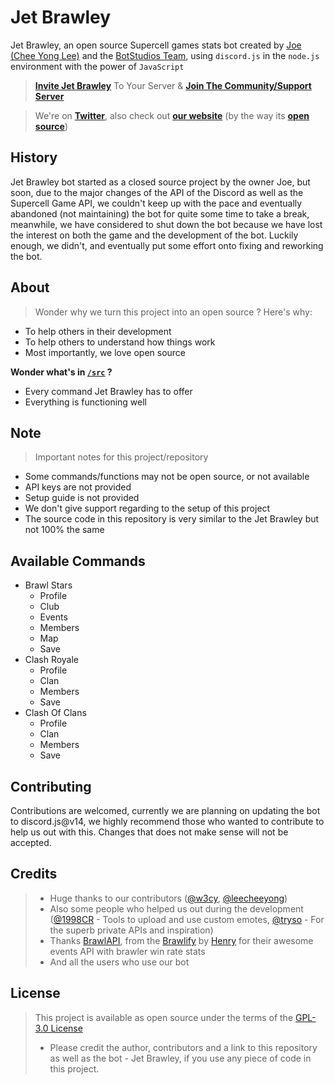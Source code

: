 # Jet Brawley
Jet Brawley, an open source Supercell games stats bot created by [Joe (Chee Yong Lee)](https://github.com/joeleeofficial) and the [BotStudios Team](https://github.com/BotStudios), using `discord.js` in the `node.js` environment with the power of `JavaScript`

> [**Invite Jet Brawley**](https://discord.com/oauth2/authorize?client_id=792311725181239307&scope=bot%20applications.commands) To Your Server & [**Join The Community/Support Server**](https://discord.gg/Q9eMTRM3PH)

> We're on [**Twitter**](https://twitter.com/JetBrawley), also check out [**our website**](https://brawley.js.org) (by the way its [**open source**](https://github.com/teambrawley/brawley))

## History
Jet Brawley bot started as a closed source project by the owner Joe, but soon, due to the major changes of the API of the Discord as well as the Supercell Game API, we couldn't keep up with the pace and eventually abandoned (not maintaining) the bot for quite some time to take a break, meanwhile, we have considered to shut down the bot because we have lost the interest on both the game and the development of the bot. Luckily enough, we didn't, and eventually put some effort onto fixing and reworking the bot.

## About
> Wonder why we turn this project into an open source ? Here's why:
- To help others in their development
- To help others to understand how things work
- Most importantly, we love open source

**Wonder what's in [`/src`](/src) ?**
- Every command Jet Brawley has to offer
- Everything is functioning well

## Note
> Important notes for this project/repository
- Some commands/functions may not be open source, or not available
- API keys are not provided
- Setup guide is not provided
- We don't give support regarding to the setup of this project
- The source code in this repository is very similar to the Jet Brawley but not 100% the same

## Available Commands
- Brawl Stars
  - Profile
  - Club
  - Events
  - Members
  - Map
  - Save
- Clash Royale
  - Profile
  - Clan
  - Members
  - Save
- Clash Of Clans
  - Profile
  - Clan
  - Members
  - Save
  
## Contributing
Contributions are welcomed, currently we are planning on updating the bot to discord.js@v14, we highly recommend those who wanted to contribute to help us out with this. Changes that does not make sense will not be accepted. 

## Credits
> - Huge thanks to our contributors ([@w3cy](https://github.com/w3cy), [@leecheeyong](https://github.com/leecheeyong))
> - Also some people who helped us out during the development ([@1998CR](https://twitter.com/1998_Royale) - Tools to upload and use custom emotes, [@tryso](https://twitter.com/trysonova) - For the superb private APIs and inspiration)
> - Thanks [BrawlAPI](https://brawlapi.com), from the [Brawlify](https://brawlify.com) by [Henry](https://github.com/henrylq) for their awesome events API with brawler win rate stats
> - And all the users who use our bot

## License
> This project is available as open source under the terms of the [GPL-3.0 License](/LICENSE)
> - Please credit the author, contributors and a link to this repository as well as the bot - Jet Brawley, if you use any piece of code in this project.


